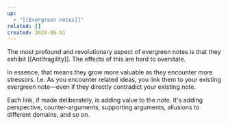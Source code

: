 ```yaml
---
up:
  - "[[Evergreen notes]]"
related: []
created: 2020-06-01
---
```


The most profound and revolutionary aspect of evergreen notes is that they exhibit [[Antifragility]]. The effects of this are hard to overstate.

In essence, that means they grow more valuable as they encounter more stressors. I.e. As you encounter related ideas, you link them to your existing evergreen note—even if they directly contradict your existing note. 

Each link, if made deliberately, is adding value to the note. It's adding perspective, counter-arguments, supporting arguments, allusions to different domains, and so on.
